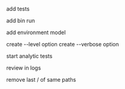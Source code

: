 add tests

add bin run

add environment model

create --level option
create --verbose option

start analytic tests

review in logs

remove last / of same paths
